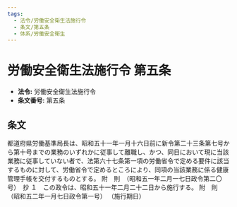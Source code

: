 ```yaml
---
tags:
  - 法令/労働安全衛生法施行令
  - 条文/第五条
  - 体系/労働安全衛生
---
```

# 労働安全衛生法施行令 第五条

- **法令:** 労働安全衛生法施行令
- **条文番号:** 第五条

## 条文
都道府県労働基準局長は、昭和五十一年一月十六日前に新令第二十三条第七号から第十号までの業務のいずれかに従事して離職し、かつ、同日において現に当該業務に従事していない者で、法第六十七条第一項の労働省令で定める要件に該当するものに対して、労働省令で定めるところにより、同項の当該業務に係る健康管理手帳を交付するものとする。
附　則　（昭和五一年二月一七日政令第二〇号）　抄
１　この政令は、昭和五十一年二月二十二日から施行する。
附　則　（昭和五二年一月七日政令第一号）
（施行期日）

